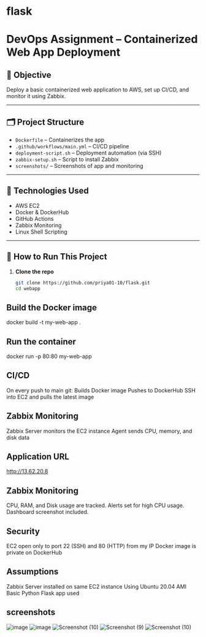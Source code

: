 # flask
# DevOps Assignment – Containerized Web App Deployment

## 🔧 Objective
Deploy a basic containerized web application to AWS, set up CI/CD, and monitor it using Zabbix.

---

## 🗂 Project Structure

- `Dockerfile` – Containerizes the app
- `.github/workflows/main.yml` – CI/CD pipeline
- `deployment-script.sh` – Deployment automation (via SSH)
- `zabbix-setup.sh` – Script to install Zabbix
- `screenshots/` – Screenshots of app and monitoring

---

## 📁 Technologies Used

- AWS EC2
- Docker & DockerHub
- GitHub Actions
- Zabbix Monitoring
- Linux Shell Scripting

---

## 🚀 How to Run This Project

1. **Clone the repo**
   ```bash
   git clone https://github.com/priya01-10/flask.git
   cd webapp

## Build the Docker image
docker build -t my-web-app .

## Run the container
docker run -p 80:80 my-web-app

## CI/CD
On every push to main git:
Builds Docker image
Pushes to DockerHub
SSH into EC2 and pulls the latest image

## Zabbix Monitoring
Zabbix Server monitors the EC2 instance
Agent sends CPU, memory, and disk data

## Application URL
http://13.62.20.8

## Zabbix Monitoring
CPU, RAM, and Disk usage are tracked.
Alerts set for high CPU usage.
Dashboard screenshot included.

## Security
EC2 open only to port 22 (SSH) and 80 (HTTP) from my IP
Docker image is private on DockerHub

## Assumptions
Zabbix Server installed on same EC2 instance
Using Ubuntu 20.04 AMI
Basic Python Flask app used

## screenshots
![image](https://github.com/user-attachments/assets/608dce1f-4641-47c2-ac81-d648a2c9caa0) 
![image](https://github.com/user-attachments/assets/3fbdef50-9569-4f89-b46e-22902cf765af)
![Screenshot (10)](https://github.com/user-attachments/assets/9768b30d-d29e-47db-bc22-beecef743377)
![Screenshot (9)](https://github.com/user-attachments/assets/2f5ecf52-569c-4e2d-b576-b8254104d447)
![Screenshot (10)](https://github.com/user-attachments/assets/1545cd8b-fe24-47c3-8620-43906d681dfd)







